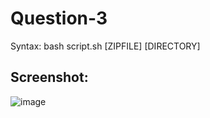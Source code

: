 # Question-3
Syntax: bash script.sh [ZIPFILE] [DIRECTORY]
## Screenshot:<br>
![image](https://user-images.githubusercontent.com/66782780/140655945-f06cb597-440a-49be-8654-6b660ac052b7.png)
